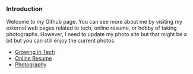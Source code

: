 ### Introduction
Welcome to my Github page. You can see more about me by visiting my external
web pages related to tech, online resume, or hobby of taking photographs. 
However, I need to update my photo site but that might be a bit but you can 
still enjoy the current photos.

* [Growing in Tech](www.growingintech.com)
* [Online Resume](www.dustinsmith-resume.com)
* [Photography](www.dustinsmith.io)
